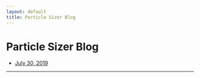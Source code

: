 ```yaml
---
layout: default
title: Particle Sizer Blog
---
```


Particle Sizer Blog
===================

* [July 30, 2019](2019.07.30.html)

---
